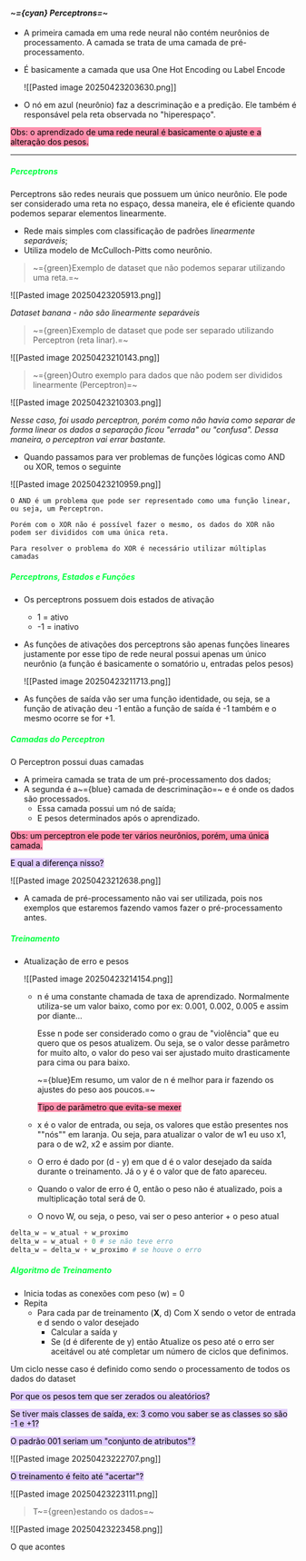 
#### *~={cyan}                                                            Perceptrons=~*

-  A primeira camada em uma rede neural não contém neurônios de processamento. A camada se trata de uma camada de pré-processamento. 
-  É basicamente a camada que usa One Hot Encoding ou Label Encode

	![[Pasted image 20250423203630.png]]

-  O nó em azul (neurônio) faz a descriminação e a predição. Ele também é responsável pela reta observada no "hiperespaço".

<mark style="background: #FF5582A6;">Obs: o aprendizado de uma rede neural é basicamente o ajuste e a alteração dos pesos.</mark>

---

##### <span style="color:rgb(0, 255, 64)">Perceptrons</span>

Perceptrons são redes neurais que possuem um único neurônio. Ele pode ser considerado uma reta no espaço, dessa maneira, ele é eficiente quando podemos separar elementos linearmente.

-  Rede mais simples com classificação de padrões *linearmente separáveis*;
-  Utiliza modelo de McCulloch-Pitts como neurônio.

> ~={green}Exemplo de dataset que não podemos separar utilizando uma reta.=~

![[Pasted image 20250423205913.png]]

*Dataset banana - não são linearmente separáveis*

> ~={green}Exemplo de dataset que pode ser separado utilizando Perceptron (reta linar).=~

![[Pasted image 20250423210143.png]]

> ~={green}Outro exemplo para dados que não podem ser divididos linearmente (Perceptron)=~

![[Pasted image 20250423210303.png]]

*Nesse caso, foi usado perceptron, porém como não havia como separar de forma linear os dados a separação ficou "errada" ou "confusa". Dessa maneira, o perceptron vai errar bastante.*

-  Quando passamos para ver problemas de funções lógicas como AND ou XOR, temos o seguinte

![[Pasted image 20250423210959.png]]

	O AND é um problema que pode ser representado como uma função linear, ou seja, um Perceptron.

	Porém com o XOR não é possível fazer o mesmo, os dados do XOR não podem ser divididos com uma única reta. 

	Para resolver o problema do XOR é necessário utilizar múltiplas camadas

##### <span style="color:rgb(0, 255, 64)">Perceptrons, Estados e Funções</span>

-  Os perceptrons possuem dois estados de ativação
	-  1 = ativo
	-  -1  = inativo

-  As funções de ativações dos perceptrons são apenas funções lineares justamente por esse tipo de rede neural possui apenas um único neurônio (a função é basicamente o somatório u, entradas pelos pesos)

	![[Pasted image 20250423211713.png]]

-  As funções de saída vão ser uma função identidade, ou seja, se a função de ativação deu -1 então a função de saída é -1 também e o mesmo ocorre se for +1.

##### <span style="color:rgb(0, 255, 64)">Camadas do Perceptron</span>

O Perceptron possui duas camadas

-  A primeira camada se trata de um pré-processamento dos dados;
-  A segunda é a~={blue} camada de descriminação=~ e é onde os dados são processados.
	-  Essa camada possui um nó de saída;
	-  E pesos determinados após o aprendizado.

<mark style="background: #FF5582A6;">Obs: um perceptron ele pode ter vários neurônios, porém, uma única camada.</mark>

<mark style="background: #D2B3FFA6;">E qual a diferença nisso?</mark>

![[Pasted image 20250423212638.png]]

-  A camada de pré-processamento não vai ser utilizada, pois nos exemplos que estaremos fazendo vamos fazer o pré-processamento antes.

##### <span style="color:rgb(0, 255, 64)">Treinamento</span>

-  Atualização de erro e pesos

	![[Pasted image 20250423214154.png]]

	- n é uma constante chamada de taxa de aprendizado. Normalmente utiliza-se um valor baixo, como por ex: 0.001, 0.002, 0.005 e assim por diante...

		Esse n pode ser considerado como o grau de "violência" que eu quero que os pesos atualizem. Ou seja, se o valor desse parâmetro for muito alto, o valor do peso vai ser ajustado muito drasticamente para cima ou para baixo.

		~={blue}Em resumo, um valor de n é melhor para ir fazendo os ajustes do peso aos poucos.=~

		<mark style="background: #FF5582A6;">Tipo de parâmetro que evita-se mexer</mark>

	- x é o valor de entrada, ou seja, os valores que estão presentes nos ""nós"" em laranja. Ou seja, para atualizar o valor de w1 eu uso x1, para o de w2, x2 e assim por diante.
	- O erro é dado por (d - y) em que d é o valor desejado da saída durante o treinamento. Já o y é o valor que de fato apareceu.
	- Quando o valor de erro é 0, então o peso não é atualizado, pois a multiplicação total será de 0.
	- O novo W, ou seja, o peso, vai ser o peso anterior + o peso atual
	
```Python
delta_w = w_atual + w_proximo
delta_w = w_atual + 0 # se não teve erro
delta_w = delta_w + w_proximo # se houve o erro
```

##### <span style="color:rgb(0, 255, 64)">Algoritmo de Treinamento</span>

-  Inicia todas as conexões com peso (w) = 0
-  Repita
	-  Para cada par de treinamento (**X**, d)
		Com X sendo o vetor de entrada e d sendo o valor desejado
		- Calcular a saída y
		-  Se (d é diferente de y) então
			Atualize os peso até o erro ser aceitável ou até completar um número de ciclos que definimos.
			
Um ciclo nesse caso é definido como sendo o processamento de todos os dados do dataset

<mark style="background: #D2B3FFA6;">Por que os pesos tem que ser zerados ou aleatórios?</mark>

<mark style="background: #D2B3FFA6;">Se tiver mais classes de saída, ex: 3 como vou saber se as classes so são -1 e +1?</mark>

<mark style="background: #D2B3FFA6;">O padrão 001 seriam um "conjunto de atributos"?</mark>

![[Pasted image 20250423222707.png]]

<mark style="background: #D2B3FFA6;">O treinamento é feito até "acertar"?</mark>

![[Pasted image 20250423223111.png]]

> T~={green}estando os dados=~

![[Pasted image 20250423223458.png]]

O que acontes





